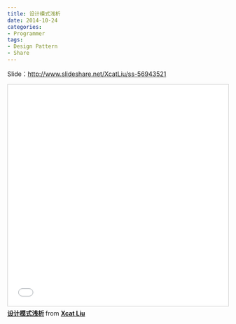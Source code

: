 ```yaml
---
title: 设计模式浅析
date: 2014-10-24
categories:
- Programmer
tags:
- Design Pattern
- Share
---
```


Slide：http://www.slideshare.net/XcatLiu/ss-56943521

<iframe src="//www.slideshare.net/slideshow/embed_code/key/HIUYjOBgGs1cX9" width="620" height="504" frameborder="0" marginwidth="0" marginheight="0" scrolling="no" style="border:1px solid #CCC; border-width:1px; margin-bottom:5px; max-width: 100%;" allowfullscreen> </iframe> <div style="margin-bottom:5px"> <strong> <a href="//www.slideshare.net/XcatLiu/ss-56943521" title="设计模式浅析" target="_blank">设计模式浅析</a> </strong> from <strong><a href="//www.slideshare.net/XcatLiu" target="_blank">Xcat Liu</a></strong> </div>
